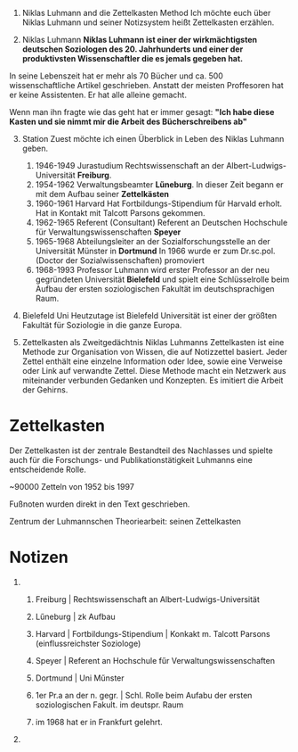1. Niklas Luhmann and die Zettelkasten Method
Ich möchte euch über Niklas Luhmann und seiner Notizsystem heißt Zettelkasten erzählen.

2. Niklas Luhmann
**Niklas Luhmann ist einer der wirkmächtigsten deutschen Soziologen des 20.
Jahrhunderts und einer der produktivsten Wissenschaftler die es jemals gegeben hat.**

In seine Lebenszeit hat er mehr als 70 Bücher und ca. 500 wissenschaftliche
Artikel geschrieben. Anstatt der meisten Proffesoren hat er keine Assistenten.
Er hat alle alleine gemacht.

Wenn man ihn fragte wie das geht hat er immer gesagt:
**"Ich habe diese Kasten und sie nimmt mir die Arbeit des Bücherschreibens ab"**

3. Station
Zuest möchte ich einen Überblick in Leben des Niklas Luhmann geben.
    1. 1946-1949 Jurastudium
Rechtswissenschaft an der Albert-Ludwigs-Universität **Freiburg**.
    2. 1954-1962 Verwaltungsbeamter
**Lűneburg**. In dieser Zeit begann er mit dem Aufbau seiner **Zettelkästen**
    3. 1960-1961 Harvard
Hat Fortbildungs-Stipendium fűr Harvald erholt. Hat in Kontakt mit Talcott Parsons gekommen.
    4. 1962-1965 Referent (Consultant)
Referent an Deutschen Hochschule für Verwaltungswissenschaften **Speyer**
    5. 1965-1968 Abteilungsleiter
an der Sozialforschungsstelle an der Universität Münster in **Dortmund**
In 1966 wurde er zum Dr.sc.pol. (Doctor der Sozialwissenschaften) promoviert
    6. 1968-1993 Professor
Luhmann wird erster Professor an der neu gegründeten Universität **Bielefeld** und
spielt eine Schlüsselrolle beim Aufbau der ersten soziologischen Fakultät im
deutschsprachigen Raum.


4. Bielefeld Uni
Heutzutage ist Bielefeld Universität ist einer der größten Fakultät für Soziologie in die ganze Europa.


5. Zettelkasten als Zweitgedächtnis Niklas Luhmanns
Zettelkasten ist eine Methode zur Organisation von Wissen, die auf Notizzettel
basiert. Jeder Zettel enthält eine einzelne Information oder Idee, sowie eine
Verweise oder Link auf verwandte Zettel. Diese Methode macht ein Netzwerk aus
miteinander verbunden Gedanken und Konzepten. Es imitiert die Arbeit der
Gehirns.


# Zettelkasten
Der Zettelkasten ist der zentrale Bestandteil des Nachlasses und spielte auch
für die Forschungs- und Publikationstätigkeit Luhmanns eine entscheidende
Rolle. 

~90000 Zetteln von 1952 bis 1997

Fußnoten wurden direkt in den Text geschrieben.

Zentrum der Luhmannschen Theoriearbeit: seinen Zettelkasten


# Notizen
1.
    1. Freiburg | Rechtswissenschaft an Albert-Ludwigs-Universität
    2. Lűneburg | zk Aufbau
    3. Harvard | Fortbildungs-Stipendium | Konkakt m. Talcott Parsons (einflussreichster Soziologe)
    4. Speyer | Referent an Hochschule fűr Verwaltungswissenschaften
    5. Dortmund | Uni Műnster
    6. 1er Pr.a an der n. gegr. | Schl. Rolle beim Aufabu der ersten soziologischen Fakult. im deutspr. Raum
    
    0.
        im 1968 hat er in Frankfurt gelehrt.
2.



